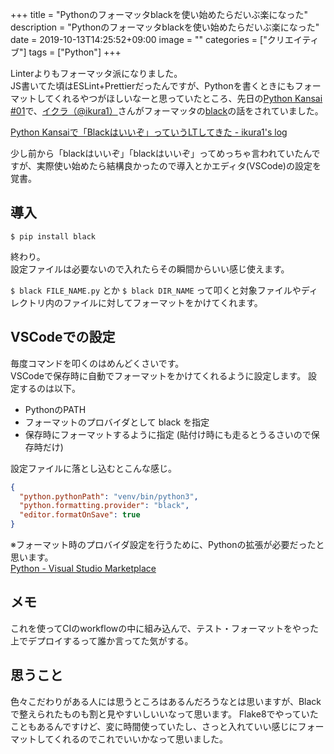 +++
title = "Pythonのフォーマッタblackを使い始めたらだいぶ楽になった"
description = "Pythonのフォーマッタblackを使い始めたらだいぶ楽になった"
date = 2019-10-13T14:25:52+09:00
image = ""
categories = ["クリエイティブ"]
tags = ["Python"]
+++


Linterよりもフォーマッタ派になりました。  
JS書いてた頃はESLint+Prettierだったんですが、Pythonを書くときにもフォーマットしてくれるやつがほしいなーと思っていたところ、先日の[Python Kansai #01](https://kansai-python.connpass.com/event/135610/)で、[イクラ（@ikura1）](https://twitter.com/ikura1)さんがフォーマッタの[black](https://github.com/psf/black)の話をされていました。

<script async class="speakerdeck-embed" data-id="aa6c7c2a13d64114905f721d26cb331e" data-ratio="1.77777777777778" src="//speakerdeck.com/assets/embed.js"></script>

[Python Kansaiで「Blackはいいぞ」っていうLTしてきた - ikura1's log](https://ikura-lab.hatenablog.com/entry/2019/07/15/021656)

少し前から「blackはいいぞ」「blackはいいぞ」ってめっちゃ言われていたんですが、実際使い始めたら結構良かったので導入とかエディタ(VSCode)の設定を覚書。

## 導入

```shell
$ pip install black
```

終わり。  
設定ファイルは必要ないので入れたらその瞬間からいい感じ使えます。

``$ black FILE_NAME.py`` とか ``$ black DIR_NAME`` って叩くと対象ファイルやディレクトリ内のファイルに対してフォーマットをかけてくれます。

## VSCodeでの設定

毎度コマンドを叩くのはめんどくさいです。  
VSCodeで保存時に自動でフォーマットをかけてくれるように設定します。
設定するのは以下。

* PythonのPATH
* フォーマットのプロバイダとして black を指定
* 保存時にフォーマットするように指定 (貼付け時にも走るとうるさいので保存時だけ)

設定ファイルに落とし込むとこんな感じ。

```json
{
  "python.pythonPath": "venv/bin/python3",
  "python.formatting.provider": "black",
  "editor.formatOnSave": true
}
```

※フォーマット時のプロバイダ設定を行うために、Pythonの拡張が必要だったと思います。  
[Python - Visual Studio Marketplace](https://marketplace.visualstudio.com/items?itemName=ms-python.python)


## メモ
これを使ってCIのworkflowの中に組み込んで、テスト・フォーマットをやった上でデプロイするって誰か言ってた気がする。


## 思うこと
色々こだわりがある人には思うところはあるんだろうなとは思いますが、Blackで整えられたものも割と見やすいしいいなって思います。
Flake8でやっていたこともあるんですけど、変に時間使っていたし、さっと入れていい感じにフォーマットしてくれるのでこれでいいかなって思いました。
